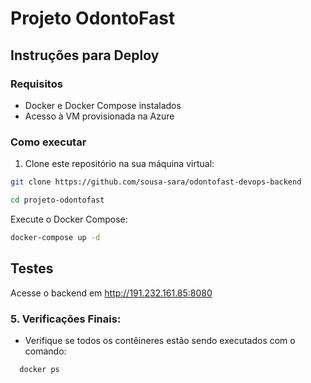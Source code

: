 # Projeto OdontoFast

## Instruções para Deploy

### Requisitos
- Docker e Docker Compose instalados
- Acesso à VM provisionada na Azure

### Como executar

1. Clone este repositório na sua máquina virtual:
```bash
git clone https://github.com/sousa-sara/odontofast-devops-backend

cd projeto-odontofast
```

Execute o Docker Compose:

```bash
docker-compose up -d
```

## Testes

Acesse o backend em http://191.232.161.85:8080

### 5. Verificações Finais:
- Verifique se todos os contêineres estão sendo executados com o comando:

```bash
  docker ps
```
